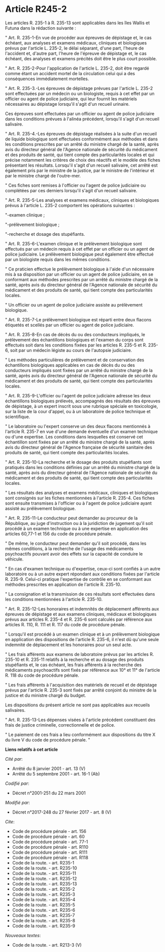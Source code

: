 # Article R245-2

Les articles R. 235-1 à R. 235-13 sont applicables dans les îles Wallis et Futuna dans la rédaction suivante : 

" Art. R. 235-1-En vue de procéder aux épreuves de dépistage et, le cas échéant, aux analyses et examens médicaux, cliniques
et biologiques prévus par l'article L. 235-2, le délai séparant, d'une part, l'heure de l'accident et, d'autre part, l'heure
de l'épreuve de dépistage et, le cas échéant, des analyses et examens précités doit être le plus court possible. 

" Art. R. 235-2-Pour l'application de l'article L. 235-2, doit être regardé comme étant un accident mortel de la circulation
celui qui a des conséquences immédiatement mortelles. 

" Art. R. 235-3.-Les épreuves de dépistage prévues par l'article L. 235-2 sont effectuées par un médecin ou un biologiste,
requis à cet effet par un officier ou agent de police judiciaire, qui leur fournit les matériels nécessaires au dépistage
lorsqu'il s'agit d'un recueil urinaire. 

Ces épreuves sont effectuées par un officier ou agent de police judiciaire dans les conditions prévues à l'alinéa précédent,
lorsqu'il s'agit d'un recueil salivaire. 

" Art. R. 235-4.-Les épreuves de dépistage réalisées à la suite d'un recueil de liquide biologique sont effectuées
conformément aux méthodes et dans les conditions prescrites par un arrêté du ministre chargé de la santé, après avis du
directeur général de l'Agence nationale de sécurité du médicament et des produits de santé, qui tient compte des
particularités locales et qui précise notamment les critères de choix des réactifs et le modèle des fiches présentant les
résultats. Lorsqu'il s'agit d'un recueil salivaire, cet arrêté est également pris par le ministre de la justice, par le
ministre de l'intérieur et par le ministre chargé de l'outre-mer. 

" Ces fiches sont remises à l'officier ou l'agent de police judiciaire ou complétées par ces derniers lorsqu'il s'agit d'un
recueil salivaire. 

" Art. R. 235-5-Les analyses et examens médicaux, cliniques et biologiques prévus à l'article L. 235-2 comportent les
opérations suivantes : 

"-examen clinique ; 

"-prélèvement biologique ; 

"-recherche et dosage des stupéfiants. 

" Art. R. 235-6-L'examen clinique et le prélèvement biologique sont effectués par un médecin requis à cet effet par un
officier ou un agent de police judiciaire. Le prélèvement biologique peut également être effectué par un biologiste requis
dans les mêmes conditions. 

" Ce praticien effectue le prélèvement biologique à l'aide d'un nécessaire mis à sa disposition par un officier ou un agent
de police judiciaire, en se conformant aux méthodes prescrites par un arrêté du ministre chargé de la santé, après avis du
directeur général de l'Agence nationale de sécurité du médicament et des produits de santé, qui tient compte des
particularités locales. 

" Un officier ou un agent de police judiciaire assiste au prélèvement biologique. 

" Art. R. 235-7-Le prélèvement biologique est réparti entre deux flacons étiquetés et scellés par un officier ou agent de
police judiciaire. 

" Art. R. 235-8-En cas de décès du ou des conducteurs impliqués, le prélèvement des échantillons biologiques et l'examen du
corps sont effectués soit dans les conditions fixées par les articles R. 235-5 et R. 235-6, soit par un médecin légiste au
cours de l'autopsie judiciaire. 

" Les méthodes particulières de prélèvement et de conservation des échantillons biologiques applicables en cas de décès du ou
des conducteurs impliqués sont fixées par un arrêté du ministre chargé de la santé, après avis du directeur général de
l'Agence nationale de sécurité du médicament et des produits de santé, qui tient compte des particularités locales. 

" Art. R. 235-9-L'officier ou l'agent de police judiciaire adresse les deux échantillons biologiques prélevés, accompagnés
des résultats des épreuves de dépistage, à un expert inscrit sous une rubrique spéciale en toxicologie, sur la liste de la
cour d'appel, ou à un laboratoire de police technique et scientifique. 

" Le laboratoire ou l'expert conserve un des deux flacons mentionnés à l'article R. 235-7 en vue d'une demande éventuelle
d'un examen technique ou d'une expertise. Les conditions dans lesquelles est conservé cet échantillon sont fixées par un
arrêté du ministre chargé de la santé, après avis du directeur général de l'Agence française de sécurité sanitaire des
produits de santé, qui tient compte des particularités locales. 

" Art. R. 235-10-La recherche et le dosage des produits stupéfiants sont pratiqués dans les conditions définies par un arrêté
du ministre chargé de la santé, après avis du directeur général de l'Agence nationale de sécurité du médicament et des
produits de santé, qui tient compte des particularités locales. 

" Les résultats des analyses et examens médicaux, cliniques et biologiques sont consignés sur les fiches mentionnées à
l'article R. 235-4. Ces fiches sont ensuite transmises à l'officier ou à l'agent de police judiciaire ayant assisté au
prélèvement biologique. 

" Art. R. 235-11-Le conducteur peut demander au procureur de la République, au juge d'instruction ou à la juridiction de
jugement qu'il soit procédé à un examen technique ou à une expertise en application des articles 60,77-1 et 156 du code de
procédure pénale. 

" De même, le conducteur peut demander qu'il soit procédé, dans les mêmes conditions, à la recherche de l'usage des
médicaments psychoactifs pouvant avoir des effets sur la capacité de conduire le véhicule. 

" En cas d'examen technique ou d'expertise, ceux-ci sont confiés à un autre laboratoire ou à un autre expert répondant aux
conditions fixées par l'article R. 235-9. Celui-ci pratique l'expertise de contrôle en se conformant aux méthodes prescrites
en application de l'article R. 235-10. 

" La consignation et la transmission de ces résultats sont effectuées dans les conditions mentionnées à l'article R. 235-10. 

" Art. R. 235-12-Les honoraires et indemnités de déplacement afférents aux épreuves de dépistage et aux examens cliniques,
médicaux et biologiques prévus aux articles R. 235-4 et R. 235-6 sont calculés par référence aux articles R. 110, R. 111 et
R. 117 du code de procédure pénale. 

" Lorsqu'il est procédé à un examen clinique et à un prélèvement biologique en application des dispositions de l'article R.
235-6, il n'est dû qu'une seule indemnité de déplacement et les honoraires pour un seul acte. 

" Les frais afférents aux examens de laboratoire prévus par les articles R. 235-10 et R. 235-11 relatifs à la recherche et au
dosage des produits stupéfiants et, le cas échéant, les frais afférents à la recherche des médicaments psychoactifs sont
fixés par référence aux 10° et 11° de l'article R. 118 du code de procédure pénale. 

" Les frais afférents à l'acquisition des matériels de recueil et de dépistage prévus par l'article R. 235-3 sont fixés par
arrêté conjoint du ministre de la justice et du ministre chargé du budget. 

Les dispositions du présent article ne sont pas applicables aux recueils salivaires. 

" Art. R. 235-13-Les dépenses visées à l'article précédent constituent des frais de justice criminelle, correctionnelle et de
police. 

" Le paiement de ces frais a lieu conformément aux dispositions du titre X du livre V du code de procédure pénale. "

**Liens relatifs à cet article**

_Cité par_:

  - Arrêté du 8 janvier 2001 - art. 13 (V)
  - Arrêté du 5 septembre 2001 - art. 16-1 (Ab)

_Codifié par_:

  - Décret n°2001-251 du 22 mars 2001

_Modifié par_:

  - Décret n°2017-248 du 27 février 2017 - art. 8 (V)

_Cite_:

  - Code de procédure pénale - art. 156
  - Code de procédure pénale - art. 60
  - Code de procédure pénale - art. 77-1
  - Code de procédure pénale - art. R110
  - Code de procédure pénale - art. R111
  - Code de procédure pénale - art. R118
  - Code de la route. - art. R235-1
  - Code de la route. - art. R235-10
  - Code de la route. - art. R235-11
  - Code de la route. - art. R235-12
  - Code de la route. - art. R235-13
  - Code de la route. - art. R235-2
  - Code de la route. - art. R235-3
  - Code de la route. - art. R235-4
  - Code de la route. - art. R235-5
  - Code de la route. - art. R235-6
  - Code de la route. - art. R235-7
  - Code de la route. - art. R235-8
  - Code de la route. - art. R235-9

_Nouveaux textes_:

  - Code de la route. - art. R213-3 (V)
